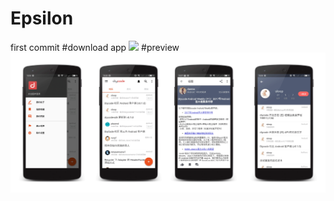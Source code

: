 # Epsilon
first commit
#download app
[![](https://www.pgyer.com/app/qrcode/EFCX)](https://www.pgyer.com/EFCX)
#preview
![](https://github.com/zhdaduo/Epsilon/raw/master/image/screenshot.png)
